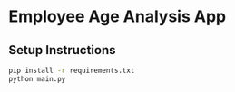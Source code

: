 # Employee Age Analysis App

## Setup Instructions

```bash
pip install -r requirements.txt
python main.py
```